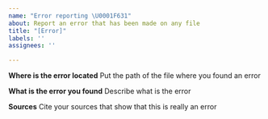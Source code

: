 ```yaml
---
name: "Error reporting \U0001F631"
about: Report an error that has been made on any file
title: "[Error]"
labels: ''
assignees: ''

---
```


**Where is the error located**
Put the path of the file where you found an error

**What is the error you found**
Describe what is the error

**Sources**
Cite your sources that show that this is really an error
